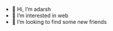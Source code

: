 - 👋 Hi, I’m adarsh
- 👀 I’m interested in web
- 💞️ I’m looking to find some new friends 

<!---
Iamidealverma/Iamidealverma is a ✨ special ✨ repository because its `README.md` (this file) appears on your GitHub profile.
You can click the Preview link to take a look at your changes.
--->
